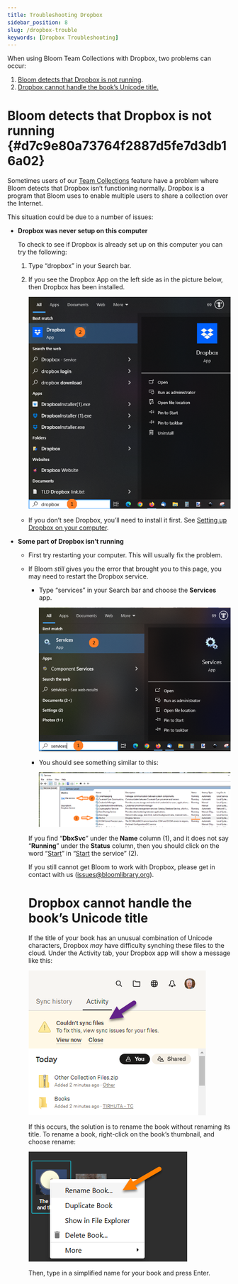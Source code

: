```yaml
---
title: Troubleshooting Dropbox
sidebar_position: 8
slug: /dropbox-trouble
keywords: [Dropbox Troubleshooting]
---
```




When using Bloom Team Collections with Dropbox, two problems can occur:

1. [Bloom detects that Dropbox is not running](/dropbox-trouble#d7c9e80a73764f2887d5fe7d3db16a02).
2. [Dropbox cannot handle the book’s Unicode title.](/dropbox-trouble#ad601b79aeb34247b20f7be1a44e4b4e)

# Bloom detects that Dropbox is not running {#d7c9e80a73764f2887d5fe7d3db16a02}


Sometimes users of our [Team Collections](/team-collections-intro) feature have a problem where Bloom detects that Dropbox isn’t functioning normally. Dropbox is a program that Bloom uses to enable multiple users to share a collection over the Internet.


This situation could be due to a number of issues:

- **Dropbox was never setup on this computer**

	To check to see if Dropbox is already set up on this computer you can try the following:

	1. Type “dropbox” in your Search bar.
	2. If you see the Dropbox App on the left side as in the picture below, then Dropbox has been installed.

		![](./dropbox-trouble.bb067b09-7bba-41f3-b9d1-ed765bb927ce.png)

	- If you don’t see Dropbox, you’ll need to install it first. See [Setting up Dropbox on your computer](/team-collections-setting-up-dropbox).
- **Some part of Dropbox isn’t running**
	- First try restarting your computer. This will usually fix the problem.
	- If Bloom _still_ gives you the error that brought you to this page, you may need to restart the Dropbox service.
		- Type “services” in your Search bar and choose the **Services** app.

			![](./dropbox-trouble.683b5f72-0193-4582-8dab-f1534df4c600.png)

		- You should see something similar to this:

			![](./dropbox-trouble.d922db63-2458-4803-98df-ab88fa7d9ea5.png)


		If you find “**DbxSvc**” under the **Name** column (1), and it does not say “**Running**” under the **Status** column, then you should click on the word “<u>Start</u>” in “<u>Start</u> the service” (2).


		If you still cannot get Bloom to work with Dropbox, please get in contact with us ([issues@bloomlibrary.org](mailto:issues@bloomlibrary.org)).


		# Dropbox cannot handle the book’s Unicode title


		If the title of your book has an unusual combination of Unicode characters, Dropbox _may_ have difficulty synching these files to the cloud. Under the Activity tab, your Dropbox app will show a message like this: 


		![](./dropbox-trouble.6c671980-5e02-4df7-b9aa-44b2cd6a7706.png)


		If this occurs, the solution is to rename the book without renaming its title. To rename a book, right-click on the book’s thumbnail, and choose rename:


		![](./dropbox-trouble.501010c8-9b7b-4600-9ae0-93c1d1cbaf60.png)


		Then, type in a simplified name for your book and press Enter. 

